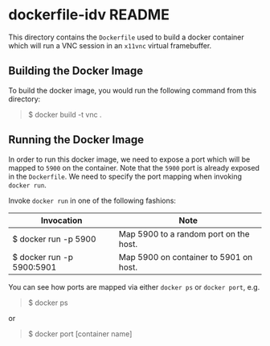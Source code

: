 # dockerfile-idv README

This directory contains the `Dockerfile` used to build a docker container which will run a VNC session in an `x11vnc` virtual framebuffer.

## Building the Docker Image

To build the docker image, you would run the following command from this directory:

> $ docker build -t vnc .

## Running the Docker Image

In order to run this docker image, we need to expose a port which will be mapped to `5900` on the container.  Note that the `5900` port is already exposed in the `Dockerfile`.  We need to specify the port mapping when invoking `docker run`.  

Invoke `docker run` in one of the following fashions:

Invocation | Note
----|----
$ docker run -p 5900 | Map 5900 to a random port on the host.
$ docker run -p 5900:5901 | Map 5900 on container to 5901 on host.

You can see how ports are mapped via either `docker ps` or `docker port`, e.g.

> $ docker ps

or 

> $ docker port [container name]
